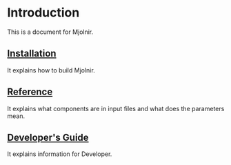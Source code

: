 # Introduction

This is a document for Mjolnir.

## [Installation](Installation.md)

It explains how to build Mjolnir.

## [Reference](Reference.md)

It explains what components are in input files and what does the parameters mean.

## [Developer's Guide](DevelopersGuide.md)

It explains information for Developer.
